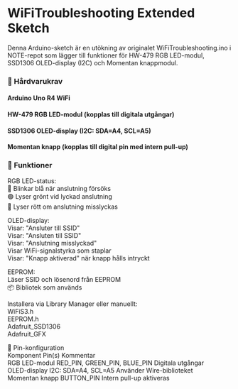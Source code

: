 # WiFiTroubleshooting Extended Sketch #
Denna Arduino-sketch är en utökning av originalet WiFiTroubleshooting.ino i NOTE-repot som lägger till
funktioner för HW-479 RGB LED-modul, SSD1306 OLED-display (I2C) och Momentan knappmodul.

### 🔧 Hårdvarukrav ###
#### Arduino Uno R4 WiFi ####
#### HW-479 RGB LED-modul (kopplas till digitala utgångar) ####
#### SSD1306 OLED-display (I2C: SDA=A4, SCL=A5) #### 
#### Momentan knapp (kopplas till digital pin med intern pull-up) ####

### 🧠 Funktioner ###

RGB LED-status:  
🔵 Blinkar blå när anslutning försöks  
🟢 Lyser grönt vid lyckad anslutning  
🔴 Lyser rött om anslutning misslyckas  

OLED-display:  
Visar: "Ansluter till SSID"  
Visar: "Ansluten till SSID"  
Visar: "Anslutning misslyckad"  
Visar WiFi-signalstyrka som staplar  
Visar: "Knapp aktiverad" när knapp hålls intryckt  

EEPROM:  
Läser SSID och lösenord från EEPROM  
📦 Bibliotek som används  

Installera via Library Manager eller manuellt:  
WiFiS3.h  
EEPROM.h  
Adafruit_SSD1306  
Adafruit_GFX  

📌 Pin-konfiguration  
Komponent	Pin(s)	Kommentar  
RGB LED-modul	RED_PIN, GREEN_PIN, BLUE_PIN	Digitala utgångar  
OLED-display	I2C: SDA=A4, SCL=A5	Använder Wire-biblioteket  
Momentan knapp	BUTTON_PIN	Intern pull-up aktiveras  
